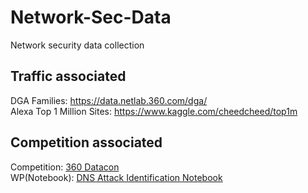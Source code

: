 # Network-Sec-Data
Network security data collection

## Traffic associated  
DGA Families: https://data.netlab.360.com/dga/  
Alexa Top 1 Million Sites: https://www.kaggle.com/cheedcheed/top1m  

## Competition associated
Competition: [360 Datacon](http://butian.360.net/Active/dataconDetail.html#gj)  
WP(Notebook): [DNS Attack Identification Notebook](http://momomoxiaoxi.com/%E6%95%B0%E6%8D%AE%E5%88%86%E6%9E%90/2019/04/24/datacondns1/) 

